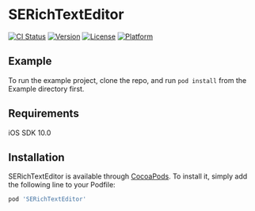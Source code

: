 # SERichTextEditor

[![CI Status](https://img.shields.io/travis/17629918/SERichTextEditor.svg?style=flat)](https://travis-ci.org/17629918/SERichTextEditor)
[![Version](https://img.shields.io/cocoapods/v/SERichTextEditor.svg?style=flat)](https://cocoapods.org/pods/SERichTextEditor)
[![License](https://img.shields.io/cocoapods/l/SERichTextEditor.svg?style=flat)](https://cocoapods.org/pods/SERichTextEditor)
[![Platform](https://img.shields.io/cocoapods/p/SERichTextEditor.svg?style=flat)](https://cocoapods.org/pods/SERichTextEditor)

## Example

To run the example project, clone the repo, and run `pod install` from the Example directory first.

## Requirements

iOS SDK 10.0

## Installation

SERichTextEditor is available through [CocoaPods](https://cocoapods.org). To install
it, simply add the following line to your Podfile:

```ruby
pod 'SERichTextEditor'
```


